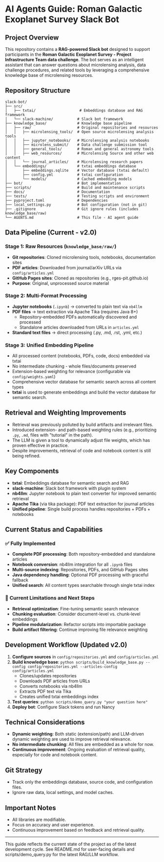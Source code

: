 # AI Agents Guide: Roman Galactic Exoplanet Survey Slack Bot

## Project Overview

This repository contains a **RAG-powered Slack bot** designed to support participants in the **Roman Galactic Exoplanet Survey - Project Infrastructure Team data challenge**. The bot serves as an intelligent assistant that can answer questions about microlensing analysis, data challenge procedures, and related tools by leveraging a comprehensive knowledge base of microlensing resources.

## Repository Structure

```
slack-bot/
├── src/
│   ├── txtai/                    # Embeddings database and RAG framework
│   └── slack-machine/           # Slack bot framework
├── knowledge_base/              # Knowledge base pipeline
│   ├── raw/                     # Original repositories and resources
│   │   ├── microlensing_tools/  # Open source microlensing analysis tools
│   │   ├── jupyter_notebooks/   # Microlensing analysis notebooks
│   │   ├── microlens_submit/    # Data challenge submission tool
│   │   ├── general_tools/       # Roman and general astronomy tools
│   │   ├── web_resources/       # Microlensing Source and other web content
│   │   └── journal_articles/    # Microlensing research papers
│   └── embeddings/              # txtai embeddings database
│       ├── embeddings.sqlite    # Vector database (txtai default)
│       ├── config.yml           # txtai configuration
│       └── models/              # Cached embedding models
├── bot/                         # Bot implementation
├── scripts/                     # Build and maintenance scripts
├── docs/                        # Documentation
├── tests/                       # Testing scripts and environment
├── pyproject.toml               # Dependencies
├── local_settings.py            # Bot configuration (not in git)
├── .gitignore                   # Git ignore rules (includes knowledge_base/raw)
└── AGENTS.md                    # This file - AI agent guide
```

## Data Pipeline (Current - v2.0)

### Stage 1: Raw Resources (`knowledge_base/raw/`)
- **Git repositories**: Cloned microlensing tools, notebooks, documentation sites
- **PDF articles**: Downloaded from journal/arXiv URLs via `config/articles.yml`
- **GitHub Pages sites**: Cloned as repositories (e.g., rges-pit.github.io)
- **Purpose**: Original, unprocessed source material

### Stage 2: Multi-Format Processing
- **Jupyter notebooks** (`.ipynb`) → converted to plain text via `nb4llm` 
- **PDF files** → text extraction via Apache Tika (requires Java 8+)
  - Repository-embedded PDFs automatically discovered and processed
  - Standalone articles downloaded from URLs in `articles.yml`
- **Standard text files** → direct processing (.py, .md, .rst, .yml, etc.)

### Stage 3: Unified Embedding Pipeline
- All processed content (notebooks, PDFs, code, docs) embedded via txtai
- No intermediate chunking - whole files/documents preserved
- Extension-based weighting for relevance (configurable via `config/weights.yaml`)
- Comprehensive vector database for semantic search across all content types
- **txtai** is used to generate embeddings and build the vector database for semantic search.

## Retrieval and Weighting Improvements

- Retrieval was previously polluted by build artifacts and irrelevant files.
- Introduced extension- and path-based weighting rules (e.g., prioritizing `.py`, `.md`, files with "tutorial" in the path).
- The LLM is given a tool to dynamically adjust file weights, which has proven effective in practice.
- Despite improvements, retrieval of code and notebook content is still being refined.

## Key Components

- **txtai**: Embeddings database for semantic search and RAG
- **slack-machine**: Slack bot framework with plugin system  
- **nb4llm**: Jupyter notebook to plain text converter for improved semantic retrieval
- **Apache Tika** (via tika package): PDF text extraction for journal articles
- **Unified pipeline**: Single build process handles repositories + PDFs + notebooks

## Current Status and Capabilities

### ✅ **Fully Implemented**
- **Complete PDF processing**: Both repository-embedded and standalone articles
- **Notebook conversion**: nb4llm integration for all `.ipynb` files
- **Multi-source indexing**: Repositories, PDFs, and GitHub Pages sites
- **Java dependency handling**: Optional PDF processing with graceful fallback
- **Unified search**: All content types searchable through single txtai index

### 🔄 **Current Limitations and Next Steps**
- **Retrieval optimization**: Fine-tuning semantic search relevance
- **Chunking evaluation**: Consider document-level vs. chunk-level embeddings
- **Pipeline modularization**: Refactor scripts into importable package
- **Build artifact filtering**: Continue improving file relevance weighting

## Development Workflow (Updated v2.0)

1. **Configure sources** in `config/repositories.yml` and `config/articles.yml`
2. **Build knowledge base**: `python scripts/build_knowledge_base.py --config config/repositories.yml --articles-config config/articles.yml`
   - Clones/updates repositories
   - Downloads PDF articles from URLs
   - Converts notebooks via nb4llm  
   - Extracts PDF text via Tika
   - Creates unified txtai embeddings index
3. **Test queries**: `python scripts/demo_query.py "your question here"`
4. **Deploy bot**: Configure Slack tokens and run Nancy

## Technical Considerations

- **Dynamic weighting**: Both static (extension/path) and LLM-driven dynamic weighting are used to improve retrieval relevance.
- **No intermediate chunking**: All files are embedded as a whole for now.
- **Continuous improvement**: Ongoing evaluation of retrieval quality, especially for code and notebook content.

## Git Strategy

- Track only the embeddings database, source code, and configuration files.
- Ignore raw data, local settings, and model caches.

## Important Notes

- All libraries are modifiable.
- Focus on accuracy and user experience.
- Continuous improvement based on feedback and retrieval quality.

---

This guide reflects the current state of the project as of the latest development cycle. See README.md for user-facing details and scripts/demo_query.py for the latest RAG/LLM workflow. 